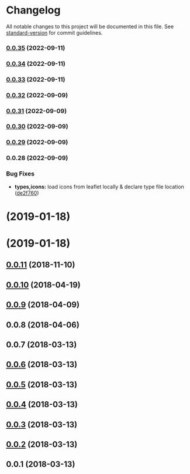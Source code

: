 # Changelog

All notable changes to this project will be documented in this file. See [standard-version](https://github.com/conventional-changelog/standard-version) for commit guidelines.

### [0.0.35](https://github.com/schlunsen/nuxt-leaflet/compare/v0.0.34...v0.0.35) (2022-09-11)

### [0.0.34](https://github.com/schlunsen/nuxt-leaflet/compare/v0.0.33...v0.0.34) (2022-09-11)

### [0.0.33](https://github.com/schlunsen/nuxt-leaflet/compare/v0.0.32...v0.0.33) (2022-09-11)

### [0.0.32](https://github.com/schlunsen/nuxt-leaflet/compare/v0.0.31...v0.0.32) (2022-09-09)

### [0.0.31](https://github.com/schlunsen/nuxt-leaflet/compare/v0.0.30...v0.0.31) (2022-09-09)

### [0.0.30](https://github.com/schlunsen/nuxt-leaflet/compare/v0.0.29...v0.0.30) (2022-09-09)

### [0.0.29](https://github.com/schlunsen/nuxt-leaflet/compare/v0.0.28...v0.0.29) (2022-09-09)

### 0.0.28 (2022-09-09)


### Bug Fixes

* **types,icons:** load icons from leaflet locally & declare type file location ([de2f760](https://github.com/schlunsen/nuxt-leaflet/commit/de2f7600c163c7bff790ba5ed3136e3a43ecdd1f))

<a name=""></a>
# [](https://github.com/schlunsen/nuxt-leaflet/compare/v0.0.11...v) (2019-01-18)



<a name=""></a>
# [](https://github.com/schlunsen/nuxt-leaflet/compare/v0.0.11...v) (2019-01-18)



<a name="0.0.11"></a>
## [0.0.11](https://github.com/schlunsen/nuxt-leaflet/compare/v0.0.10...v0.0.11) (2018-11-10)



<a name="0.0.10"></a>
## [0.0.10](https://github.com/schlunsen/nuxt-leaflet/compare/v0.0.9...v0.0.10) (2018-04-19)



<a name="0.0.9"></a>
## [0.0.9](https://github.com/schlunsen/nuxt-leaflet/compare/v0.0.8...v0.0.9) (2018-04-09)



<a name="0.0.8"></a>
## 0.0.8 (2018-04-06)



<a name="0.0.7"></a>
## 0.0.7 (2018-03-13)



<a name="0.0.6"></a>
## [0.0.6](https://github.com/schlunsen/nuxt-leaflet/compare/v0.0.5...v0.0.6) (2018-03-13)



<a name="0.0.5"></a>
## [0.0.5](https://github.com/schlunsen/nuxt-leaflet/compare/v0.0.4...v0.0.5) (2018-03-13)



<a name="0.0.4"></a>
## [0.0.4](https://github.com/schlunsen/nuxt-leaflet/compare/v0.0.3...v0.0.4) (2018-03-13)



<a name="0.0.3"></a>
## [0.0.3](https://github.com/schlunsen/nuxt-leaflet/compare/v0.0.2...v0.0.3) (2018-03-13)



<a name="0.0.2"></a>
## [0.0.2](https://github.com/schlunsen/nuxt-leaflet/compare/v0.0.1...v0.0.2) (2018-03-13)



<a name="0.0.1"></a>
## 0.0.1 (2018-03-13)

